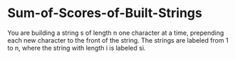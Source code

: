 # Sum-of-Scores-of-Built-Strings
You are building a string s of length n one character at a time, prepending each new character to the front of the string. The strings are labeled from 1 to n, where the string with length i is labeled si.
